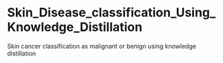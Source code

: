 # Skin_Disease_classification_Using_Knowledge_Distillation
Skin cancer classification as malignant or benign using knowledge distillation
